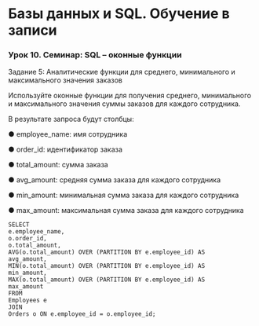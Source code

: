 # Базы данных и SQL. Обучение в записи
### Урок 10. Семинар: SQL – оконные функции


Задание 5: Аналитические функции для среднего, минимального и
максимального значения заказов

Используйте оконные функции для получения среднего, минимального и
максимального значения суммы заказов для каждого сотрудника.

В результате запроса будут столбцы:

● employee_name: имя сотрудника

● order_id: идентификатор заказа

● total_amount: сумма заказа

● avg_amount: средняя сумма заказа для каждого сотрудника

● min_amount: минимальная сумма заказа для каждого сотрудника

● max_amount: максимальная сумма заказа для каждого сотрудника
```
SELECT
e.employee_name,
o.order_id,
o.total_amount,
AVG(o.total_amount) OVER (PARTITION BY e.employee_id) AS
avg_amount,
MIN(o.total_amount) OVER (PARTITION BY e.employee_id) AS
min_amount,
MAX(o.total_amount) OVER (PARTITION BY e.employee_id) AS
max_amount
FROM
Employees e
JOIN
Orders o ON e.employee_id = o.employee_id;
```
